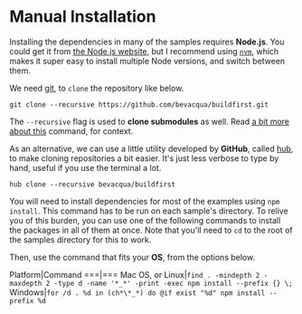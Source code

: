 # Manual Installation

Installing the dependencies in many of the samples requires **Node.js**. You could get it from [the Node.js website][1], but I recommend using [`nvm`][2], which makes it super easy to install multiple Node versions, and switch between them.

We need [git][3], to `clone` the repository like below.

```shell
git clone --recursive https://github.com/bevacqua/buildfirst.git
```

The `--recursive` flag is used to **clone submodules** as well. Read [a bit more about this][4] command, for context.

As an alternative, we can use a little utility developed by **GitHub**, called [hub][5], to make cloning repositories a bit easier. It's just less verbose to type by hand, useful if you use the terminal a lot.

```shell
hub clone --recursive bevacqua/buildfirst
```

You will need to install dependencies for most of the examples using `npm install`. This command has to be run on each sample's directory. To relive you of this burden, you can use one of the following commands to install the packages in all of them at once. Note that you'll need to `cd` to the root of the samples directory for this to work.

Then, use the command that fits your **OS**, from the options below.

Platform|Command
===|===
Mac OS, or Linux|`find . -mindepth 2 -maxdepth 2 -type d -name '*_*' -print -exec npm install --prefix {} \;`
Windows|`for /d . %d in (ch*\*_*) do @if exist "%d" npm install --prefix %d`

  [1]: http://nodejs.org/download/ "Node.js Downloads"
  [2]: https://github.com/creationix/nvm "Node Version Manager"
  [3]: http://git-scm.com/ "git source control"
  [4]: http://stackoverflow.com/a/4438292/389745 "How to `git clone` including submodules?"
  [5]: http://hub.github.com/ "hub by GitHub"

